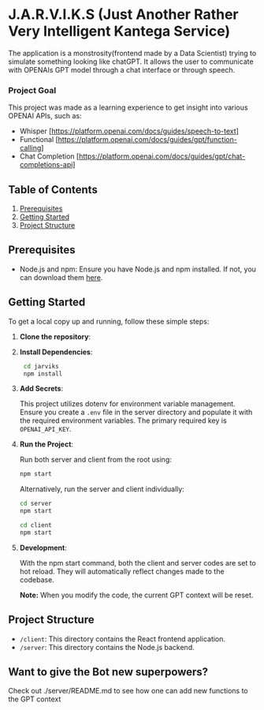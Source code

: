 # J.A.R.V.I.K.S (Just Another Rather Very Intelligent Kantega Service)

The application is a monstrosity(frontend made by a Data Scientist) trying to simulate something looking like chatGPT. 
It allows the user to communicate with OPENAIs GPT model through a chat interface or through speech.

### Project Goal
This project was made as a learning experience to get insight into various OPENAI APIs, such as:
- Whisper [https://platform.openai.com/docs/guides/speech-to-text]
- Functional [https://platform.openai.com/docs/guides/gpt/function-calling]
- Chat Completion [https://platform.openai.com/docs/guides/gpt/chat-completions-api]

## Table of Contents

1. [Prerequisites](#prerequisites)
2. [Getting Started](#getting-started)
3. [Project Structure](#project-structure)

## Prerequisites

- Node.js and npm: Ensure you have Node.js and npm installed. If not, you can download them [here](https://nodejs.org/).

## Getting Started

To get a local copy up and running, follow these simple steps:

1. **Clone the repository**:

2. **Install Dependencies**:

   ```bash
    cd jarviks
    npm install
    ```
3. **Add Secrets**:

    This project utilizes dotenv for environment variable management. Ensure you create a `.env` file in the server directory and populate it with the required environment variables. The primary required key is `OPENAI_API_KEY`.

4. **Run the Project**:
    
    Run both server and client from the root using:
    ```bash
    npm start
    ```
    Alternatively, run the server and client individually:
    ```bash
    cd server
    npm start
    ```
    ```bash
    cd client
    npm start
    ```
4. **Development**:
    
    With the npm start command, both the client and server codes are set to hot reload. They will automatically reflect changes made to the codebase.

    __Note:__ When you modify the code, the current GPT context will be reset.

## Project Structure
- `/client`: This directory contains the React frontend application.
- `/server`: This directory contains the Node.js backend.

## Want to give the Bot new superpowers?
Check out ./server/README.md to see how one can add new functions to the GPT context

